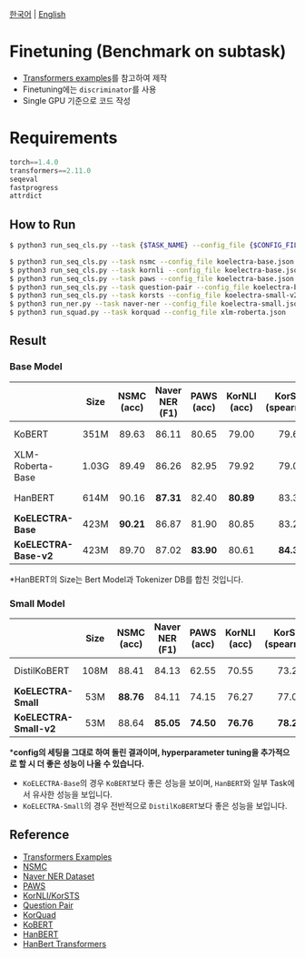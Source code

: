 [한국어](./README.md) | [English](./README_EN.md)

# Finetuning (Benchmark on subtask)

- [Transformers examples](https://github.com/huggingface/transformers/blob/master/examples/README.md)를 참고하여 제작
- Finetuning에는 `discriminator`를 사용
- Single GPU 기준으로 코드 작성

# Requirements

```python
torch==1.4.0
transformers==2.11.0
seqeval
fastprogress
attrdict
```

## How to Run

```bash
$ python3 run_seq_cls.py --task {$TASK_NAME} --config_file {$CONFIG_FILE}
```

```bash
$ python3 run_seq_cls.py --task nsmc --config_file koelectra-base.json
$ python3 run_seq_cls.py --task kornli --config_file koelectra-base.json
$ python3 run_seq_cls.py --task paws --config_file koelectra-base.json
$ python3 run_seq_cls.py --task question-pair --config_file koelectra-base-v2.json
$ python3 run_seq_cls.py --task korsts --config_file koelectra-small-v2.json
$ python3 run_ner.py --task naver-ner --config_file koelectra-small.json
$ python3 run_squad.py --task korquad --config_file xlm-roberta.json
```

## Result

### Base Model

|                       | Size  | **NSMC**<br/>(acc) | **Naver NER**<br/>(F1) | **PAWS**<br/>(acc) | **KorNLI**<br/>(acc) | **KorSTS**<br/>(spearman) | **Question Pair**<br/>(acc) | **KorQuaD (Dev)**<br/>(EM/F1) |
| :-------------------- | :---: | :----------------: | :--------------------: | :----------------: | :------------------: | :-----------------------: | :-------------------------: | :---------------------------: |
| KoBERT                | 351M  |       89.63        |         86.11          |       80.65        |        79.00         |           79.64           |            93.93            |         52.81 / 80.27         |
| XLM-Roberta-Base      | 1.03G |       89.49        |         86.26          |       82.95        |        79.92         |           79.09           |            93.53            |         64.70 / 88.94         |
| HanBERT               | 614M  |       90.16        |       **87.31**        |       82.40        |      **80.89**       |           83.33           |            94.19            |         78.74 / 92.02         |
| **KoELECTRA-Base**    | 423M  |     **90.21**      |         86.87          |       81.90        |        80.85         |           83.21           |            94.20            |         61.10 / 89.59         |
| **KoELECTRA-Base-v2** | 423M  |       89.70        |         87.02          |     **83.90**      |        80.61         |         **84.30**         |          **94.72**          |       **84.34 / 92.58**       |

\*HanBERT의 Size는 Bert Model과 Tokenizer DB를 합친 것입니다.

### Small Model

|                        | Size | **NSMC**<br/>(acc) | **Naver NER**<br/>(F1) | **PAWS**<br/>(acc) | **KorNLI**<br/>(acc) | **KorSTS**<br/>(spearman) | **Question Pair**<br/>(acc) | **KorQuaD (Dev)**<br/>(EM/F1) |
| :--------------------- | :--: | :----------------: | :--------------------: | :----------------: | :------------------: | :-----------------------: | :-------------------------: | :---------------------------: |
| DistilKoBERT           | 108M |       88.41        |         84.13          |       62.55        |        70.55         |           73.21           |            92.48            |         54.12 / 77.80         |
| **KoELECTRA-Small**    | 53M  |     **88.76**      |         84.11          |       74.15        |        76.27         |           77.00           |            93.01            |         58.13 / 86.82         |
| **KoELECTRA-Small-v2** | 53M  |       88.64        |       **85.05**        |     **74.50**      |      **76.76**       |         **78.28**         |          **93.66**          |       **81.43 / 90.37**       |

\***config의 세팅을 그대로 하여 돌린 결과이며, hyperparameter tuning을 추가적으로 할 시 더 좋은 성능이 나올 수 있습니다.**

- `KoELECTRA-Base`의 경우 `KoBERT`보다 좋은 성능을 보이며, `HanBERT`와 일부 Task에서 유사한 성능을 보입니다.
- `KoELECTRA-Small`의 경우 전반적으로 `DistilKoBERT`보다 좋은 성능을 보입니다.

## Reference

- [Transformers Examples](https://github.com/huggingface/transformers/blob/master/examples/README.md)
- [NSMC](https://github.com/e9t/nsmc)
- [Naver NER Dataset](https://github.com/naver/nlp-challenge)
- [PAWS](https://github.com/google-research-datasets/paws)
- [KorNLI/KorSTS](https://github.com/kakaobrain/KorNLUDatasets)
- [Question Pair](https://github.com/songys/Question_pair)
- [KorQuad](https://korquad.github.io/category/1.0_KOR.html)
- [KoBERT](https://github.com/SKTBrain/KoBERT)
- [HanBERT](https://github.com/tbai2019/HanBert-54k-N)
- [HanBert Transformers](https://github.com/monologg/HanBert-Transformers)
